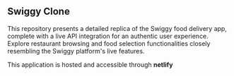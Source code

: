 ## Swiggy Clone

This repository presents a detailed replica of the Swiggy food delivery app, complete with a live API integration for an authentic user experience. Explore restaurant browsing and food selection functionalities closely resembling the Swiggy platform's live features.

This application is hosted and accessible through **netlify**